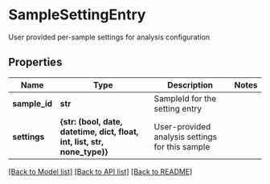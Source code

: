 # SampleSettingEntry

User provided per-sample settings for analysis configuration

## Properties
Name | Type | Description | Notes
------------ | ------------- | ------------- | -------------
**sample_id** | **str** | SampleId for the setting entry | 
**settings** | **{str: (bool, date, datetime, dict, float, int, list, str, none_type)}** | User-provided analysis settings for this sample | 

[[Back to Model list]](../README.md#documentation-for-models) [[Back to API list]](../README.md#documentation-for-api-endpoints) [[Back to README]](../README.md)


